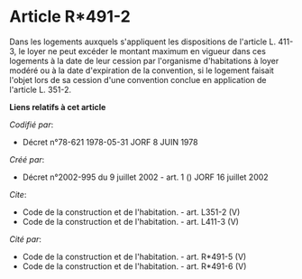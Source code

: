 # Article R*491-2

Dans les logements auxquels s'appliquent les dispositions de l'article L. 411-3, le loyer ne peut excéder le montant maximum
en vigueur dans ces logements à la date de leur cession par l'organisme d'habitations à loyer modéré ou à la date
d'expiration de la convention, si le logement faisait l'objet lors de sa cession d'une convention conclue en application de
l'article L. 351-2.

**Liens relatifs à cet article**

_Codifié par_:

  - Décret n°78-621 1978-05-31 JORF 8 JUIN 1978

_Créé par_:

  - Décret n°2002-995 du 9 juillet 2002 - art. 1 () JORF 16 juillet 2002

_Cite_:

  - Code de la construction et de l'habitation. - art. L351-2 (V)
  - Code de la construction et de l'habitation. - art. L411-3 (V)

_Cité par_:

  - Code de la construction et de l'habitation. - art. R*491-5 (V)
  - Code de la construction et de l'habitation. - art. R*491-6 (V)
